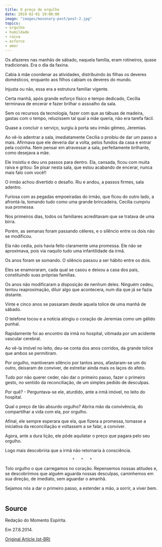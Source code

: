 ```yaml
---
title: O preço do orgulho
date: 2019-02-01 19:00:00
image: "images/masonary-post/post-2.jpg"
topics: 
- orgulho
- humildade
- raiva
- esforco
- amor
---
```


Os afazeres nas manhãs de sábado, naquela família, eram rotineiros, quase
tradicionais. Era o dia da faxina.

Cabia à mãe coordenar as atividades, distribuindo às filhas os deveres
domésticos, enquanto aos filhos cabiam os deveres do mundo.

Injusta ou não, essa era a estrutura familiar vigente.

Certa manhã, após grande esforço físico e tempo dedicado, Cecília terminava de
encerar e fazer brilhar o assoalho da sala.

Sem os recursos da tecnologia, fazer com que as tábuas de madeira, gastas com o
tempo, reluzissem tal qual a mãe queria, não era tarefa fácil.

Quase a concluir o serviço, surgiu à porta seu irmão gêmeo, Jeremias.

Ao vê-lo adentrar a sala, imediatamente Cecília o proibiu de dar um passo a
mais. Afirmava que ele deveria dar a volta, pelos fundos da casa e entrar pela
cozinha. Nem pensar em atravessar a sala, perfeitamente brilhante, como
desejava a mãe.

Ele insistiu e deu uns passos para dentro. Ela, cansada, ficou com muita raiva
e gritou: Se pisar nesta sala, que estou acabando de encerar, nunca mais falo
com você!!

O irmão achou divertido o desafio. Riu e andou, a passos firmes, sala adentro.

Furiosa com as pegadas empoeiradas do irmão, que ficou do outro lado, a
afrontá-la, tomando tudo como uma grande brincadeira, Cecília cumpriu sua
promessa.

Nos primeiros dias, todos os familiares acreditavam que se tratava de uma
birra.

Porém, as semanas foram passando céleres, e o silêncio entre os dois não se
modificou.

Ela não cedia, pois havia feito claramente uma promessa. Ele não se aproximava,
pois via naquilo tudo uma infantilidade da irmã.

Os anos foram se somando. O silêncio passou a ser hábito entre os dois.

Eles se enamoraram, cada qual se casou e deixou a casa dos pais, constituindo
suas próprias famílias.

Os anos não modificaram a disposição de nenhum deles. Ninguém cedeu, tentou
reaproximação, diluir algo que acontecera, num dia que já se fazia distante.

Vinte e cinco anos se passaram desde aquela tolice de uma manhã de sábado.

O telefone tocou e a notícia atingiu o coração de Jeremias como um gélido
punhal.

Rapidamente foi ao encontro da irmã no hospital, vitimada por um acidente
vascular cerebral.

Ao vê-la imóvel no leito, deu-se conta dos anos corridos, da grande tolice que
ambos se permitiram.

Por orgulho, mantiveram silêncio por tantos anos, afastaram-se um do outro,
deixaram de conviver, de estreitar ainda mais os laços do afeto.

Tudo por não querer ceder, não dar o primeiro passo, fazer o primeiro gesto, no
sentido da reconciliação, de um simples pedido de desculpas.

Por quê? - Perguntava-se ele, aturdido, ante a irmã imóvel, no leito do
hospital.

Qual o preço de tão absurdo orgulho? Abrira mão da convivência, do compartilhar
a vida com ela, por orgulho.

Afinal, ele sempre esperara que ela, que fizera a promessa, tomasse a
iniciativa da reconciliação e voltassem a se falar, a conviver.

Agora, ante a dura lição, ele pôde aquilatar o preço que pagara pelo seu
orgulho.

Logo mais descobriria que a irmã não retornaria à consciência.

                                   *   *   *

Tolo orgulho o que carregamos no coração. Repensemos nossas atitudes e, se
descobrirmos que alguém aguarda nossas desculpas, caminhemos em sua direção, de
imediato, sem aguardar o amanhã.

Sejamos nós a dar o primeiro passo, a estender a mão, a sorrir, a viver bem.
                                                                               

## Source
Redação do Momento Espírita.

Em 27.8.2014.

[Original Article (pt-BR)](http://momento.com.br/pt/ler_texto.php?id=4227)
